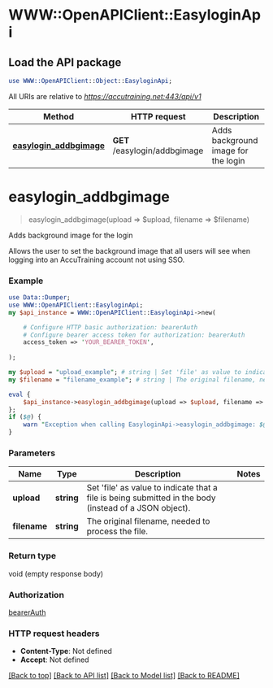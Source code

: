 # WWW::OpenAPIClient::EasyloginApi

## Load the API package
```perl
use WWW::OpenAPIClient::Object::EasyloginApi;
```

All URIs are relative to *https://accutraining.net:443/api/v1*

Method | HTTP request | Description
------------- | ------------- | -------------
[**easylogin_addbgimage**](EasyloginApi.md#easylogin_addbgimage) | **GET** /easylogin/addbgimage | Adds background image for the login


# **easylogin_addbgimage**
> easylogin_addbgimage(upload => $upload, filename => $filename)

Adds background image for the login

Allows the user to set the background image that all users will see when logging into an AccuTraining account not using SSO.

### Example 
```perl
use Data::Dumper;
use WWW::OpenAPIClient::EasyloginApi;
my $api_instance = WWW::OpenAPIClient::EasyloginApi->new(

    # Configure HTTP basic authorization: bearerAuth
    # Configure bearer access token for authorization: bearerAuth
    access_token => 'YOUR_BEARER_TOKEN',
    
);

my $upload = "upload_example"; # string | Set 'file' as value to indicate that a file is being submitted in the body (instead of a JSON object).
my $filename = "filename_example"; # string | The original filename, needed to process the file.

eval { 
    $api_instance->easylogin_addbgimage(upload => $upload, filename => $filename);
};
if ($@) {
    warn "Exception when calling EasyloginApi->easylogin_addbgimage: $@\n";
}
```

### Parameters

Name | Type | Description  | Notes
------------- | ------------- | ------------- | -------------
 **upload** | **string**| Set &#39;file&#39; as value to indicate that a file is being submitted in the body (instead of a JSON object). | 
 **filename** | **string**| The original filename, needed to process the file. | 

### Return type

void (empty response body)

### Authorization

[bearerAuth](../README.md#bearerAuth)

### HTTP request headers

 - **Content-Type**: Not defined
 - **Accept**: Not defined

[[Back to top]](#) [[Back to API list]](../README.md#documentation-for-api-endpoints) [[Back to Model list]](../README.md#documentation-for-models) [[Back to README]](../README.md)

